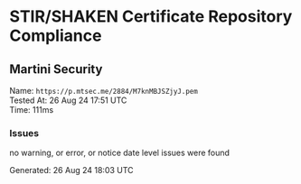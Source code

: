 # STIR/SHAKEN Certificate Repository Compliance

## Martini Security

Name: `https://p.mtsec.me/2884/M7knMBJSZjyJ.pem`\
Tested At: 26 Aug 24 17:51 UTC\
Time: 111ms

### Issues

no warning, or error, or notice date level issues were found

Generated: 26 Aug 24 18:03 UTC